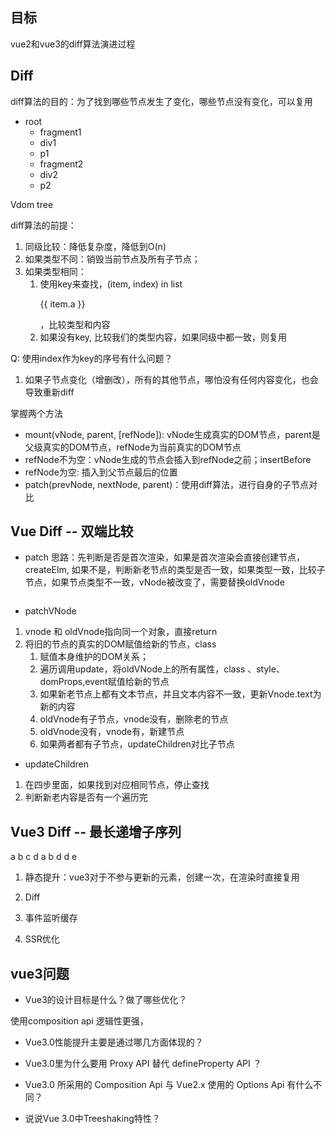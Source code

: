 ## 目标
vue2和vue3的diff算法演进过程

## Diff

diff算法的目的：为了找到哪些节点发生了变化，哪些节点没有变化，可以复用

- root
  - fragment1
   - div1
    - p1
  - fragment2
   - div2
    - p2

Vdom tree

diff算法的前提：
1. 同级比较：降低复杂度，降低到O(n)
2. 如果类型不同：销毁当前节点及所有子节点；
3. 如果类型相同：
   1. 使用key来查找，(item, index) in list <p key={index}>{{ item.a }}</p>，比较类型和内容
   2. 如果没有key, 比较我们的类型内容，如果同级中都一致，则复用



Q: 使用index作为key的序号有什么问题？
1. 如果子节点变化（增删改），所有的其他节点，哪怕没有任何内容变化，也会导致重新diff

掌握两个方法
- mount(vNode, parent, [refNode]): vNode生成真实的DOM节点，parent是父级真实的DOM节点，refNode为当前真实的DOM节点
 - refNode不为空：vNode生成的节点会插入到refNode之前；insertBefore
 - refNode为空: 插入到父节点最后的位置
- patch(prevNode, nextNode, parent)：使用diff算法，进行自身的子节点对比

## Vue Diff -- 双端比较

- patch
思路：先判断是否是首次渲染，如果是首次渲染会直接创建节点，createElm, 如果不是，判断新老节点的类型是否一致，如果类型一致，比较子节点，如果节点类型不一致，vNode被改变了，需要替换oldVnode

```js

```


- patchVNode

1. vnode 和 oldVnode指向同一个对象，直接return
2. 将旧的节点的真实的DOM赋值给新的节点，class
   1. 赋值本身维护的DOM关系；
   2. 遍历调用update，将oldVNode上的所有属性，class 、style、domProps,event赋值给新的节点
   3. 如果新老节点上都有文本节点，并且文本内容不一致，更新Vnode.text为新的内容
   4. oldVnode有子节点，vnode没有，删除老的节点
   5. oldVnode没有，vnode有，新建节点
   6. 如果两者都有子节点，updateChildren对比子节点


- updateChildren
1. 在四步里面，如果找到对应相同节点，停止查找
2. 判断新老内容是否有一个遍历完
 



## Vue3 Diff -- 最长递增子序列

a b c d
a b d d e
1. 静态提升：vue3对于不参与更新的元素，创建一次，在渲染时直接复用

2. Diff

3. 事件监听缓存
4. SSR优化


## vue3问题
- Vue3的设计目标是什么？做了哪些优化？

使用composition api 逻辑性更强，


- Vue3.0性能提升主要是通过哪几方面体现的？


- Vue3.0里为什么要用 Proxy API 替代 defineProperty API ？


- Vue3.0 所采用的 Composition Api 与 Vue2.x 使用的 Options Api 有什么不同？


- 说说Vue 3.0中Treeshaking特性？